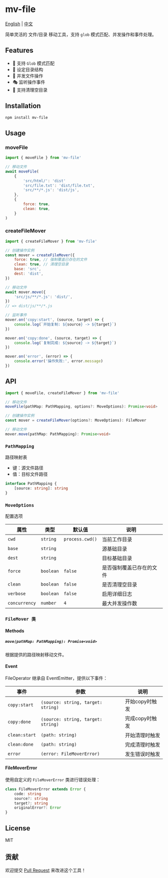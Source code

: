 # mv-file

[English](./README.md) | [中文](./README.zh_CN.md)

简单灵活的 文件/目录 移动工具，支持 `glob` 模式匹配、并发操作和事件处理。

## Features

- 🎯 支持 `Glob` 模式匹配
- 📂 设定目录结构
- 🚀 并发文件操作
- 🎭 监听操作事件
- 🧹 支持清理空目录

## Installation

```bash
npm install mv-file
```

## Usage

### moveFile

```js
import { moveFile } from 'mv-file'

// 移动文件
await moveFile(
	{
		'src/html/': 'dist'
		'src/file.txt': 'dist/file.txt',
		'src/**/*.js': 'dist/js',
	},
	{
		force: true,
		clean: true,
	}
)
```

### createFileMover

```js
import { createFileMover } from 'mv-file'

// 创建操作实例
const mover = createFileMover({
	force: true, // 强制覆盖已存在的文件
	clean: true, // 清理空目录
	base: 'src',
	dest: 'dist',
})

// 移动文件
await mover.move({
	'src/js/**/*.js': 'dist/',
})
// => dist/js/**/*.js

// 监听事件
mover.on('copy:start', (source, target) => {
	console.log(`开始复制: ${source} -> ${target}`)
})

mover.on('copy:done', (source, target) => {
	console.log(`复制完成: ${source} -> ${target}`)
})

mover.on('error', (error) => {
	console.error('操作失败:', error.message)
})
```

## API

```typescript
import { moveFile, createFileMover } from 'mv-file'

// 移动文件
moveFile(pathMap: PathMapping, options?: MoveOptions): Promise<void>
```

```typescript
// 创建操作实例
const mover = createFileMover(options?: MoveOptions): FileMover

// 移动文件
mover.move(pathMap: PathMapping): Promise<void>
```

### `PathMapping`

路径映射表

- 键：源文件路径
- 值：目标文件路径

```typescript
interface PathMapping {
	[source: string]: string
}
```

### `MoveOptions`

配置选项

| 属性          | 类型      | 默认值          | 说明                     |
| ------------- | --------- | --------------- | ------------------------ |
| `cwd`         | `string`  | `process.cwd()` | 当前工作目录             |
| `base`        | `string`  |                 | 源基础目录               |
| `dest`        | `string`  |                 | 目标基础目录             |
| `force`       | `boolean` | `false`         | 是否强制覆盖已存在的文件 |
| `clean`       | `boolean` | `false`         | 是否清理空目录           |
| `verbose`     | `boolean` | `false`         | 启用详细日志             |
| `concurrency` | `number`  | `4`             | 最大并发操作数           |

### `FileMover 类`

#### Methods

##### `move(pathMap: PathMapping): Promise<void>`

根据提供的路径映射移动文件。

#### Event

FileOperator 继承自 EventEmitter，提供以下事件：

| 事件          | 参数                               | 说明           |
| ------------- | ---------------------------------- | -------------- |
| `copy:start`  | `(source: string, target: string)` | 开始copy时触发 |
| `copy:done`   | `(source: string, target: string)` | 完成copy时触发 |
| `clean:start` | `(path: string)`                   | 开始清理时触发 |
| `clean:done`  | `(path: string)`                   | 完成清理时触发 |
| `error`       | `(error: FileMoverError)`          | 发生错误时触发 |

#### FileMoverError

使用自定义的 `FileMoverError` 类进行错误处理：

```typescript
class FileMoverError extends Error {
	code: string
	source?: string
	target?: string
	originalError?: Error
}
```

## License

MIT

## 贡献

欢迎提交 [Pull Request](https://github.com/Marinerer/accjs/pulls) 来改进这个工具！
